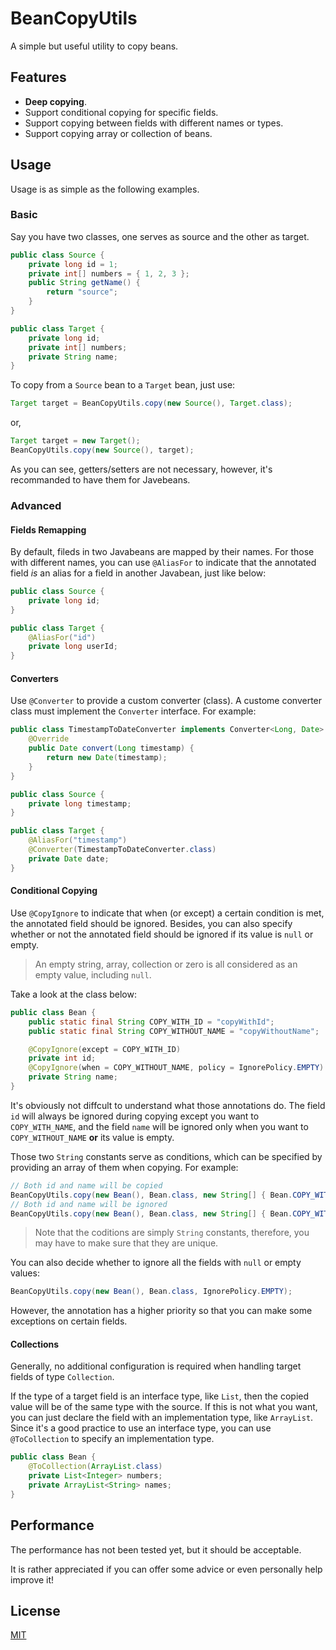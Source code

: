 # BeanCopyUtils

A simple but useful utility to copy beans.

## Features

* **Deep copying**.
* Support conditional copying for specific fields.
* Support copying between fields with different names or types.
* Support copying array or collection of beans.

## Usage

Usage is as simple as the following examples.

### Basic

Say you have two classes, one serves as source and the other as target.

``` Java
public class Source {
    private long id = 1;
    private int[] numbers = { 1, 2, 3 };
    public String getName() {
        return "source";
    }
}

public class Target {
    private long id;
    private int[] numbers; 
    private String name;
}
```

To copy from a `Source` bean to a `Target` bean, just use:

``` Java
Target target = BeanCopyUtils.copy(new Source(), Target.class);
```

or,

``` Java
Target target = new Target();
BeanCopyUtils.copy(new Source(), target);
```

As you can see, getters/setters are not necessary, however, it's recommanded to have them for Javebeans.

### Advanced

#### Fields Remapping

By default, fileds in two Javabeans are mapped by their names. For those with different names, you can use `@AliasFor` to indicate that the annotated field *is* an alias for a field in another Javabean, just like below:

``` Java
public class Source {
    private long id;
}

public class Target {
    @AliasFor("id")
    private long userId;
}
```

#### Converters

Use `@Converter` to provide a custom converter (class). A custome converter class must implement the `Converter` interface. For example:

``` Java
public class TimestampToDateConverter implements Converter<Long, Date> {
    @Override
    public Date convert(Long timestamp) {
        return new Date(timestamp);
    }
}

public class Source {
    private long timestamp;
}

public class Target {
    @AliasFor("timestamp")
    @Converter(TimestampToDateConverter.class)
    private Date date;
}
```

#### Conditional Copying

Use `@CopyIgnore` to indicate that when (or except) a certain condition is met, the annotated field should be ignored. Besides, you can also specify whether or not the annotated field should be ignored if its value is `null` or empty.

> An empty string, array, collection or zero is all considered as an empty value, including `null`.

Take a look at the class below:

``` Java
public class Bean {
    public static final String COPY_WITH_ID = "copyWithId";
    public static final String COPY_WITHOUT_NAME = "copyWithoutName";

    @CopyIgnore(except = COPY_WITH_ID)
    private int id;
    @CopyIgnore(when = COPY_WITHOUT_NAME, policy = IgnorePolicy.EMPTY)
    private String name;
}
```

It's obviously not diffcult to understand what those annotations do. The field `id` will always be ignored during copying except you want to `COPY_WITH_NAME`, and the field `name` will be ignored only when you want to `COPY_WITHOUT_NAME` **or** its value is empty.

Those two `String` constants serve as conditions, which can be specified by providing an array of them when copying. For example:

``` Java
// Both id and name will be copied
BeanCopyUtils.copy(new Bean(), Bean.class, new String[] { Bean.COPY_WITH_ID });
// Both id and name will be ignored
BeanCopyUtils.copy(new Bean(), Bean.class, new String[] { Bean.COPY_WITHOUT_NAME });
```

> Note that the coditions are simply `String` constants, therefore, you may have to make sure that they are unique.

You can also decide whether to ignore all the fields with `null` or empty values:

``` Java 
BeanCopyUtils.copy(new Bean(), Bean.class, IgnorePolicy.EMPTY);
```

However, the annotation has a higher priority so that you can make some exceptions on certain fields.

#### Collections

Generally, no additional configuration is required when handling target fields of type `Collection`.

If the type of a target field is an interface type, like `List`, then the copied value will be of the same type with the source. If this is not what you want, you can just declare the field with an implementation type, like `ArrayList`. Since it's a good practice to use an interface type, you can use `@ToCollection` to specify an implementation type.

``` Java
public class Bean {
    @ToCollection(ArrayList.class)
    private List<Integer> numbers;
    private ArrayList<String> names; 
}
```

## Performance

The performance has not been tested yet, but it should be acceptable.

It is rather appreciated if you can offer some advice or even personally help improve it!

## License

[MIT](https://opensource.org/licenses/MIT)
